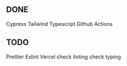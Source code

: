 ## DONE

Cypress
Tailwind
Typescript
Github Actions

## TODO

Prettier
Eslint
Vercel
check linting
check typing
